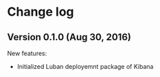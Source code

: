 # Change log

## Version 0.1.0 (Aug 30, 2016)

New features:
  * Initialized Luban deployemnt package of Kibana
